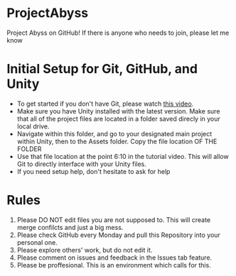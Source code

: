 # ProjectAbyss

Project Abyss on GitHub! If there is anyone who needs to join, please let me know
##
##
# Initial Setup for Git, GitHub, and Unity
* To get started if you don't have Git, please watch [this video](https://www.youtube.com/watch?v=tRZGeaHPoaw).
* Make sure you have Unity installed with the latest version. Make sure that all of the project files are located in a folder saved direcly in your local drive.
* Navigate within this folder, and go to your designated main project within Unity, then to the Assets folder. Copy the file location OF THE FOLDER
* Use that file location at the point 6:10 in the tutorial video. This will allow Git to directly interface with your Unity files.
* If you need setup help, don't hesitate to ask for help
##
##
# Rules
1. Please DO NOT edit files you are not supposed to. This will create merge confilcts and just a big mess.
2. Please check GitHub every Monday and pull this Repository into your personal one.
3. Please explore others' work, but do not edit it.
4. Please comment on issues and feedback in the Issues tab feature.
5. Please be proffesional. This is an environment which calls for this.

